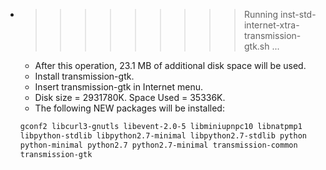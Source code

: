 * >>>>>>>>> Running inst-std-internet-xtra-transmission-gtk.sh ...
  * After this operation, 23.1 MB of additional disk space will be used.
  * Install transmission-gtk.
  * Insert transmission-gtk in Internet menu.
  * Disk size = 2931780K. Space Used = 35336K.
  * The following NEW packages will be installed:
  ```bash
  gconf2 libcurl3-gnutls libevent-2.0-5 libminiupnpc10 libnatpmp1
  libpython-stdlib libpython2.7-minimal libpython2.7-stdlib python
  python-minimal python2.7 python2.7-minimal transmission-common
  transmission-gtk
  ```
